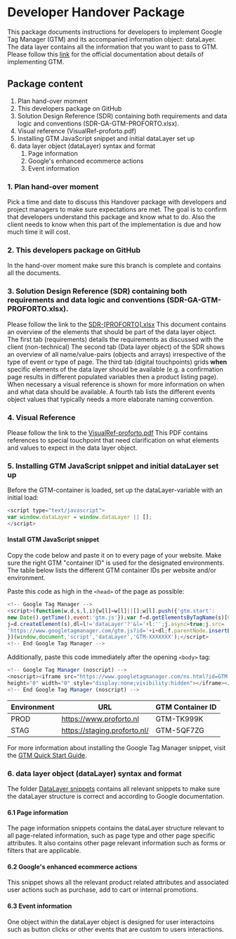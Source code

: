 # Developer Handover Package
This package documents instructions for developers to implement Google Tag Manager (GTM) and its accompanied information object: dataLayer. The data layer contains all the information that you want to pass to GTM. Please follow this [link](https://developers.google.com/tag-manager/devguide) for the official documentation about details of implementing GTM.

## Package content

1. Plan hand-over moment
2. This developers package on GitHub
3. Solution Design Reference (SDR) containing both requirements and data logic and conventions (SDR-GA-GTM-PROFORTO.xlsx).
4. Visual reference (VisualRef-proforto.pdf)
5. Installing GTM JavaScript snippet and initial dataLayer set up
6. data layer object (dataLayer) syntax and format
   1. Page information
   2. Google's enhanced ecommerce actions
   3. Event information

### 1. Plan hand-over moment
Pick a time and date to discuss this Handover package with developers and project managers to make sure expectations are met. The goal is to confirm that developers understand this package and know what to do. Also the client needs to know when this part of the implementation is due and how much time it will cost. 

### 2. This developers package on GitHub
In the hand-over moment make sure this branch is complete and contains all the documents. 

### 3. Solution Design Reference (SDR) containing both requirements and data logic and conventions (SDR-GA-GTM-PROFORTO.xlsx).
Please follow the link to the [SDR-[PROFORTO].xlsx](../blob/Analytics-SDR-GA-GTM-PROFORTO.xlsx) This document contains an overview of the elements that should be part of the data layer object. 
The first tab (requirements) details the requirements as discussed with the client (non-technical)
The second tab (Data layer object) of the SDR shows an overview of all name/value-pairs (objects and arrays) irrespective of the type of event or type of page. 
The third tab (digital touchpoints) grids __when__ specific elements of the data layer should be available (e.g. a confirmation page results in different populated variables then a product listing page). When necessary a visual reference is shown for more information on when and what data should be available. 
A fourth tab lists the different events object values that typically needs a more elaborate naming convention. 

### 4. Visual Reference 
Please follow the link to the [VisualRef-proforto.pdf](../proforto/VisualRef-proforto.pdf) This PDF contains references to special touchpoint that need clarification on what elements and values to expect in the data layer object.

### 5. Installing GTM JavaScript snippet and initial dataLayer set up
Before the GTM-container is loaded, set up the dataLayer-variable with an initial load:

```javascript
<script type="text/javascript">
var window.dataLayer = window.dataLayer || [];
</script>
```

#### Install GTM JavaScript snippet
Copy the code below and paste it on to every page of your website. Make sure the right GTM "container ID" is used for the designated environments. The table below lists the different GTM container IDs per website and/or environment.

Paste this code as high in the `<head>` of the page as possible:
```javascript
<!-- Google Tag Manager -->
<script>(function(w,d,s,l,i){w[l]=w[l]||[];w[l].push({'gtm.start':
new Date().getTime(),event:'gtm.js'});var f=d.getElementsByTagName(s)[0],
j=d.createElement(s),dl=l!='dataLayer'?'&l='+l:'';j.async=true;j.src=
'https://www.googletagmanager.com/gtm.js?id='+i+dl;f.parentNode.insertBefore(j,f);
})(window,document,'script','dataLayer','GTM-XXXXXXX');</script>
<!-- End Google Tag Manager -->
```

Additionally, paste this code immediately after the opening `<body>` tag:
```javascript
<!-- Google Tag Manager (noscript) -->
<noscript><iframe src="https://www.googletagmanager.com/ns.html?id=GTM-XXXXXXX"
height="0" width="0" style="display:none;visibility:hidden"></iframe></noscript>
<!-- End Google Tag Manager (noscript) -->
```

Environment|URL|GTM Container ID
---|---|---
PROD|https://www.proforto.nl|GTM-TK999K
STAG|https://staging.proforto.nl/|GTM-5QF7ZG


For more information about installing the Google Tag Manager snippet, visit the [GTM Quick Start Guide](https://developers.google.com/tag-manager/quickstart).

### 6. data layer object (dataLayer) syntax and format
The folder [DataLayer snippets](https://github.com/ClickValue/DeveloperHandoverPackage_GA_GTM/tree/proforto/dataLayer_snippets) contains all relevant snippets to make sure the dataLayer structure is correct and according to Google documentation.

#### 6.1 Page information
The page information snippets contains the dataLayer structure relevant to all page-related information, such as page type and other page specific attributes. It also contains other page relevant information such as forms or filters that are applicable. 

#### 6.2 Google's enhanced ecommerce actions
This snippet shows all the relevant product related attributes and associated user actions such as purchase, add to cart or internal promotions. 

#### 6.3 Event information
One object within the dataLayer object is designed for user interactoins such as button clicks or other events that are custom to users interactions.
